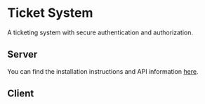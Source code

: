 # Ticket System

A ticketing system with secure authentication and authorization.

## Server
You can find the installation instructions and API information [here](server/README.md).

## Client

```bash

```